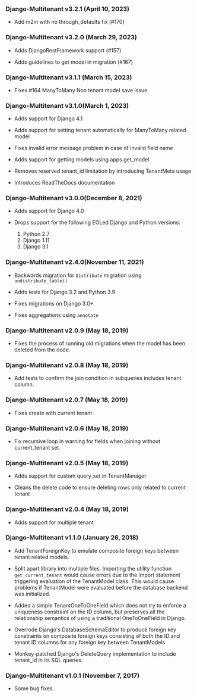 ### Django-Multitenant v3.2.1 (April 10, 2023) ###

* Add m2m with no through_defaults fix (#170)

### Django-Multitenant v3.2.0 (March 29, 2023) ###

* Adds DjangoRestFramework support (#157)

* Adds guidelines to get model in migration (#167) 

### Django-Multitenant v3.1.1 (March 15, 2023) ###

* Fixes #164 ManyToMany Non tenant model save issue 

### Django-Multitenant v3.1.0(March 1, 2023) ###

* Adds support for Django 4.1

* Adds support for setting tenant automatically for ManyToMany related model

* Fixes invalid error message problem in case of invalid field name

* Adds support for getting models using apps.get_model  

* Removes reserved tenant_id limitation by introducing TenantMeta usage

* Introduces ReadTheDocs documentation

### Django-Multitenant v3.0.0(December 8, 2021) ###

* Adds support for Django 4.0

* Drops support for the following EOLed Django and Python versions:
    1. Python 2.7
    2. Django 1.11
    3. Django 3.1

### Django-Multitenant v2.4.0(November 11, 2021) ###

* Backwards migration for `Distribute` migration using `undistribute_table()`

* Adds tests for Django 3.2 and Python 3.9

* Fixes migrations on Django 3.0+

* Fixes aggregations using `annotate`

### Django-Multitenant v2.0.9 (May 18, 2019) ###

* Fixes the process of running old migrations when the model has been deleted from the code.

### Django-Multitenant v2.0.8 (May 18, 2019) ###

* Add tests to confirm the join condition in subqueries includes tenant column.

### Django-Multitenant v2.0.7 (May 18, 2019) ###

* Fixes create with current tenant

### Django-Multitenant v2.0.6 (May 18, 2019) ###

* Fix recursive loop in warning for fields when joining without current_tenant set

### Django-Multitenant v2.0.5 (May 18, 2019) ###

* Adds support for custom query_set in TenantManager

* Cleans the delete code to ensure deleting rows only related to current tenant

### Django-Multitenant v2.0.4 (May 18, 2019) ###

* Adds support for multiple tenant

### Django-Multitenant v1.1.0 (January 26, 2018) ###

* Add TenantForeignKey to emulate composite foreign keys between tenant related models.

* Split apart library into multiple files. Importing the utility function `get_current_tenant` would cause errors due to the import statement triggering evaluation of the TenantModel class. This would cause problems if TenantModel were evaluated before the database backend was initialized.

*  Added a simple TenantOneToOneField which does not try to enforce a uniqueness constraint on the ID column, but preserves all the relationship semantics of using a traditional OneToOneField in Django.

*  Overrode Django's DatabaseSchemaEditor to produce foreign key constraints on composite foreign keys consisting of both the ID and tenant ID columns for any foreign key between TenantModels

*  Monkey-patched Django's DeleteQuery implementation to include tenant_id in its SQL queries.

### Django-Multitenant v1.0.1 (November 7, 2017) ###

* Some bug fixes.